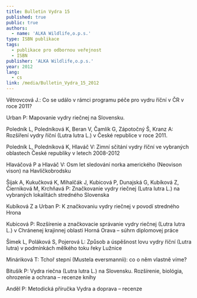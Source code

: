 ```yaml
---
title: Bulletin Vydra 15
published: true
public: true
authors:
  - name: 'ALKA Wildlife,o.p.s.'
type: ISBN publikace
tags:
  - publikace pro odbornou veřejnost
  - ISBN
publisher: 'ALKA Wildlife,o.p.s.'
year: 2012
lang:
  - cs
link: /media/Bulletin_Vydra_15_2012
---
```

Větrovcová J.: Co se událo v rámci programu péče pro vydru říční v ČR v roce 2011? 



Urban P: Mapovanie vydry riečnej na Slovensku.

Poledník L, Poledníková K, Beran V, Čamlík G, Zápotočný Š, Kranz A: Rozšíření vydry říční (Lutra lutra L.) v České republice v roce 2011.

Poledník L, Poledníková K, Hlaváč V: Zimní sčítání vydry říční ve vybraných oblastech České republiky v letech 2008-2012 

Hlaváčová P a Hlaváč V: Osm let sledování norka amerického (Neovison vison) na Havlíčkobrodsku

Šijak A, Kukučková K, Mihalčák J, Kubicová P, Dunajská G, Kubíková Z, Čierniková M, Krchňavá P: Značkovanie vydry riečnej (Lutra lutra L.) na vybraných lokalitách stredného Slovenska 

Kubíková Z a Urban P: K značkovaniu vydry riečnej v povodí stredného Hrona 

Kubicová P: Rozšírenie a značkovacie správanie vydry riečnej (Lutra lutra L.) v Chránenej krajinnej oblasti Horná Orava – súhrn diplomovej práce 

Šimek L, Poláková S, Pojerová L: Způsob a úspěšnost lovu vydry říční (Lutra lutra) v podmínkách mělkého toku řeky Lužnice

Mináriková T: Tchoř stepní (Mustela eversmannii): co o něm vlastně víme?



Bitušík P: Vydra riečna (Lutra lutra L.) na Slovensku. Rozšírenie, biológia, ohrozenie a ochrana – recenze knihy

Anděl P: Metodická příručka Vydra a doprava – recenze
